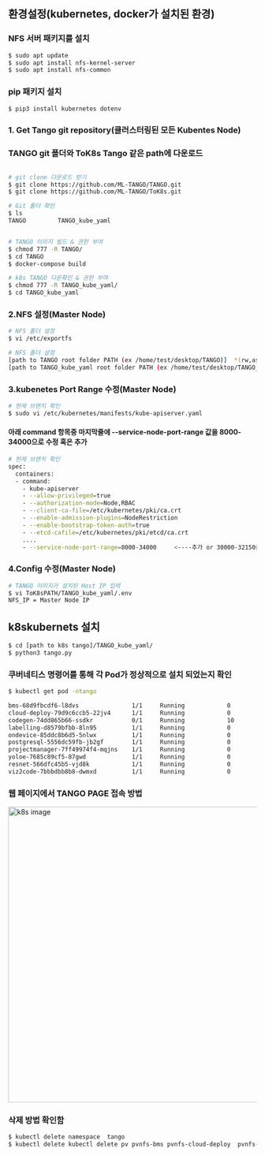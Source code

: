 ## 환경설정(kubernetes, docker가 설치된 환경)
###  NFS 서버 패키지를 설치
```bash
$ sudo apt update
$ sudo apt install nfs-kernel-server
$ sudo apt install nfs-common
```
###  pip 패키지 설치
```bash
$ pip3 install kubernetes dotenv
```
### 1. Get Tango git repository(클러스터링된 모든 Kubentes Node)
### TANGO git 폴더와 ToK8s Tango 같은 path에 다운로드 
```bash

# git clone 다운로드 받기
$ git clone https://github.com/ML-TANGO/TANGO.git
$ git clone https://github.com/ML-TANGO/ToK8s.git

# Git 폴더 확인
$ ls
TANGO         TANGO_kube_yaml


# TANGO 이미지 빌드 & 권한 부여
$ chmod 777 -R TANGO/
$ cd TANGO
$ docker-compose build  

# k8s TANGO 다운확인 & 권한 부여
$ chmod 777 -R TANGO_kube_yaml/
$ cd TANGO_kube_yaml
```

### 2.NFS 설정(Master Node)

```bash
# NFS 폴더 설정
$ vi /etc/exportfs
```


```bash
# NFS 폴더 설정
[path to TANGO root folder PATH (ex /home/test/desktop/TANGO)]  *(rw,async,no_subtree_check,no_auth_nlm,insecure,no_root_squash,nohide,crossmnt)
[path to TANGO_kube_yaml root folder PATH (ex /home/test/desktop/TANGO_kube_yaml)] *(rw,async,no_subtree_check,no_auth_nlm,insecure,no_root_squash,nohide,crossmnt)
```



### 3.kubenetes Port Range 수정(Master Node)
```bash
# 현재 브랜치 확인
$ sudo vi /etc/kubernetes/manifests/kube-apiserver.yaml

```
#### 아래 command 항목중 마지막줄에 --service-node-port-range 값을 8000-34000으로 수정 혹은 추가


```bash
# 현재 브랜치 확인
spec:
  containers:
  - command:
    - kube-apiserver
    - --allow-privileged=true
    - --authorization-mode=Node,RBAC
    - --client-ca-file=/etc/kubernetes/pki/ca.crt
    - --enable-admission-plugins=NodeRestriction
    - --enable-bootstrap-token-auth=true
    - --etcd-cafile=/etc/kubernetes/pki/etcd/ca.crt
    ....
    - --service-node-port-range=8000-34000     <----추가 or 30000-32150을 수정

```


### 4.Config 수정(Master Node)
```bash
# TANGO 이미지가 설치된 Host IP 입력 
$ vi ToK8sPATH/TANGO_kube_yaml/.env
NFS_IP = Master Node IP

```



## k8skubernets 설치
```bash
$ cd [path to k8s tango]/TANGO_kube_yaml/
$ python3 tango.py
```


### 쿠버네티스 명령어를 통해 각 Pod가 정상적으로 설치 되었는지 확인
```bash
$ kubectl get pod -ntango

bms-68d9fbcdf6-l8dvs               1/1     Running            0          3d2h
cloud-deploy-79d9c6ccb5-22jv4      1/1     Running            0          3d2h
codegen-74dd865b66-ssdkr           0/1     Running            10         3d2h
labelling-d8579bfbb-8ln95          1/1     Running            0          3d2h
ondevice-85ddc8b6d5-5nlwx          1/1     Running            0          3d2h
postgresql-5556dc59fb-jb2gf        1/1     Running            0          3d2h
projectmanager-7ff49974f4-mqjns    1/1     Running            0          3d2h
yoloe-7685c89cf5-87gwd             1/1     Running            0          3d2h
resnet-566dfc45b5-vjd8k            1/1     Running            0          3d2h
viz2code-7bbbdbb8b8-dwmxd          1/1     Running            0          3d2h

```

### 웹 페이지에서 TANGO PAGE 접속 방법
<img src="./docs/media/TANGO_web.png" alt="k8s image" width="600px"/>


### 삭제 방법 확인함
```bash
$ kubectl delete namespace  tango
$ kubectl delete kubectl delete pv pvnfs-bms pvnfs-cloud-deploy  pvnfs-code-gen  pvnfs-labelling-datadb pvnfs-labelling-dataset pvnfs-ondevice-deploy pvnfs-postgresql pvnfs-prm pvnfs-resnet pvnfs-shared  pvnfs-viz2code pvnfs-yoloe


```
